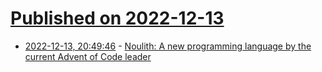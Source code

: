 # [Published on 2022-12-13](index.md)

* [2022-12-13, 20:49:46](https://news.ycombinator.com/item?id=33975556) - [Noulith: A new programming language by the current Advent of Code leader](https://github.com/betaveros/noulith)
